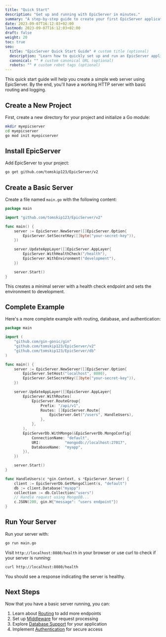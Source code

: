 ```yaml
---
title: "Quick Start"
description: "Get up and running with EpicServer in minutes."
summary: "A step-by-step guide to create your first EpicServer application."
date: 2023-09-07T16:12:03+02:00
lastmod: 2023-09-07T16:12:03+02:00
draft: false
weight: 20
toc: true
seo:
  title: "EpicServer Quick Start Guide" # custom title (optional)
  description: "Learn how to quickly set up and run an EpicServer application in minutes." # custom description (recommended)
  canonical: "" # custom canonical URL (optional)
  robots: "" # custom robot tags (optional)
---
```


This quick start guide will help you create a simple web server using EpicServer. By the end, you'll have a working HTTP server with basic routing and logging.

## Create a New Project

First, create a new directory for your project and initialize a Go module:

```bash
mkdir myepicserver
cd myepicserver
go mod init myepicserver
```

## Install EpicServer

Add EpicServer to your project:

```bash
go get github.com/tomskip123/EpicServer/v2
```

## Create a Basic Server

Create a file named `main.go` with the following content:

```go
package main

import "github.com/tomskip123/EpicServer/v2"

func main() {
	server := EpicServer.NewServer([]EpicServer.Option{
		EpicServer.SetSecretKey([]byte("your-secret-key")),
	})

	server.UpdateAppLayer([]EpicServer.AppLayer{
		EpicServer.WithHealthCheck("/health"),
		EpicServer.WithEnvironment("development"),
	})

	server.Start()
}
```

This creates a minimal server with a health check endpoint and sets the environment to development.

## Complete Example

Here's a more complete example with routing, database, and authentication:

```go
package main

import (
	"github.com/gin-gonic/gin"
	"github.com/tomskip123/EpicServer/v2"
	"github.com/tomskip123/EpicServer/db"
)

func main() {
	server := EpicServer.NewServer([]EpicServer.Option{
		EpicServer.SetHost("localhost", 8080),
		EpicServer.SetSecretKey([]byte("your-secret-key")),
	})

	server.UpdateAppLayer([]EpicServer.AppLayer{
		EpicServer.WithRoutes(
			EpicServer.RouteGroup{
				Prefix: "/api/v1",
				Routes: []EpicServer.Route{
					EpicServer.Get("/users", HandleUsers),
				},
			},
		),
		EpicServerDb.WithMongo(&EpicServerDb.MongoConfig{
			ConnectionName: "default",
			URI:           "mongodb://localhost:27017",
			DatabaseName:  "myapp",
		}),
	})

	server.Start()
}

func HandleUsers(c *gin.Context, s *EpicServer.Server) {
	client := EpicServerDb.GetMongoClient(s, "default")
	db := client.Database("myapp")
	collection := db.Collection("users")
	// Handle request using MongoDB...
	c.JSON(200, gin.H{"message": "users endpoint"})
}
```

## Run Your Server

Run your server with:

```bash
go run main.go
```

Visit `http://localhost:8080/health` in your browser or use curl to check if your server is running:

```bash
curl http://localhost:8080/health
```

You should see a response indicating the server is healthy.

## Next Steps

Now that you have a basic server running, you can:

1. Learn about [Routing](../../guides/routing/) to add more endpoints
2. Set up [Middleware](../../guides/middleware/) for request processing
3. Explore [Database Support](../../guides/database/) for your application
4. Implement [Authentication](../../guides/authentication/) for secure access 